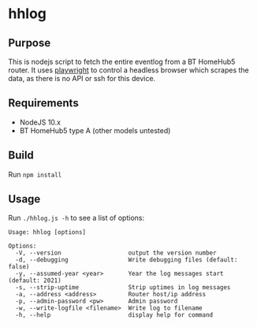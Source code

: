 # hhlog

## Purpose

This is nodejs script to fetch the entire eventlog from a BT HomeHub5 router.  It uses [playwright](https://playwright.dev/) to control a headless browser which scrapes the data, as there is no API or ssh for this device.

## Requirements

* NodeJS 10.x
* BT HomeHub5 type A (other models untested)

## Build

Run `npm install`

## Usage

Run `./hhlog.js -h` to see a list of options:

```
Usage: hhlog [options]

Options:
  -V, --version                   output the version number
  -d, --debugging                 Write debugging files (default: false)
  -y, --assumed-year <year>       Year the log messages start (default: 2021)
  -s, --strip-uptime              Strip uptimes in log messages
  -a, --address <address>         Router host/ip address
  -p, --admin-password <pw>       Admin password
  -w, --write-logfile <filename>  Write log to filename
  -h, --help                      display help for command
  ```
